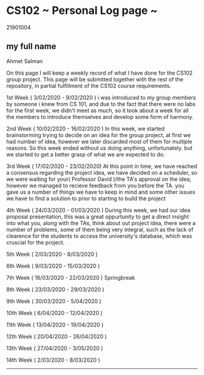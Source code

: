# CS102 ~ Personal Log page ~
21901004
## my full name 
Ahmet Salman

On this page I will keep a weekly record of what I have done for the CS102 group project. This page will be submitted together with the rest of the repository, in partial fulfillment of the CS102 course requirements.

1st Week ( 3/02/2020 - 9/02/2020 )
i was introduced to my group members by someone i knew from CS 101,
and due to the fact that there were no labs for the first week, we 
didn't meet as much, so it took about a week for all the members
to introduce themselves and develop some form of harmony.

2nd Week ( 10/02/2020 - 16/02/2020 )
In this week, we started brainstorming trying to decide on an
idea for the group project, at first we had number of idea, however
we later discarded most of them for multiple reasons. So this week
ended without us doing anything, unfortunately. but we started to 
get a better grasp of what we are expected to do.

3rd Week ( 17/02/2020 - 23/02/2020)
At this point in time, we have reached a consensus regarding
the project idea, we have decided on a scheduler, so we were 
waiting for your( Professor David )/the TA's approval on the
idea, however we managed to recieve feedback from you before
the TA. you gave us a number of things we have to keep in mind
and some other issues we have to find a solution to prior to 
starting to build the project

4th Week ( 24/03/2020 - 01/03/2020 )
During this week, we had our idea proposal presentation, this 
was a great oppurtunity to get a direct insight into what 
you, along with the TAs, think about out project idea, 
there were a number of problems, some of them being
very integral, such as the lack of clearence for the
students to access the university's database, which 
was cruscial for the project.

5th Week ( 2/03/2020 - 8/03/2020 )

6th Week ( 9/03/2020 - 15/03/2020 )

7th Week ( 16/03/2020 - 22/03/2020 )
Springbreak

8th Week ( 23/03/2020 - 29/03/2020 )

9th Week ( 30/03/2020 - 5/04/2020 )

10th Week ( 6/04/2020 - 12/04/2020 )

11th Week ( 13/04/2020 - 19/04/2020 )

12th Week ( 20/04/2020 - 26/04/2020 )

13th Week ( 27/04/2020 - 3/05/2020 )

14th Week ( 2/03/2020 - 8/03/2020 )

****